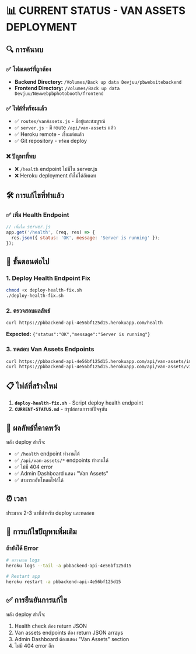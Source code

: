 # 📊 CURRENT STATUS - VAN ASSETS DEPLOYMENT

## 🔍 **การค้นพบ**

### ✅ **โฟลเดอร์ที่ถูกต้อง**
- **Backend Directory:** `/Volumes/Back up data Devjuu/pbwebsitebackend`
- **Frontend Directory:** `/Volumes/Back up data Devjuu/Newwebpbphotobooth/frontend`

### ✅ **ไฟล์ที่พร้อมแล้ว**
- ✅ `routes/vanAssets.js` - มีอยู่และสมบูรณ์
- ✅ `server.js` - มี route `/api/van-assets` แล้ว
- ✅ Heroku remote - เชื่อมต่อแล้ว
- ✅ Git repository - พร้อม deploy

### ❌ **ปัญหาที่พบ**
- ❌ `/health` endpoint ไม่มีใน server.js
- ❌ Heroku deployment ยังไม่ได้อัพเดท

## 🛠️ **การแก้ไขที่ทำแล้ว**

### ✅ **เพิ่ม Health Endpoint**
```javascript
// เพิ่มใน server.js
app.get('/health', (req, res) => {
  res.json({ status: 'OK', message: 'Server is running' });
});
```

## 🚀 **ขั้นตอนต่อไป**

### **1. Deploy Health Endpoint Fix**
```bash
chmod +x deploy-health-fix.sh
./deploy-health-fix.sh
```

### **2. ตรวจสอบผลลัพธ์**
```bash
curl https://pbbackend-api-4e56bf125d15.herokuapp.com/health
```
**Expected:** `{"status":"OK","message":"Server is running"}`

### **3. ทดสอบ Van Assets Endpoints**
```bash
curl https://pbbackend-api-4e56bf125d15.herokuapp.com/api/van-assets/images
curl https://pbbackend-api-4e56bf125d15.herokuapp.com/api/van-assets/videos
```

## 📋 **ไฟล์ที่สร้างใหม่**

1. **`deploy-health-fix.sh`** - Script deploy health endpoint
2. **`CURRENT-STATUS.md`** - สรุปสถานการณ์ปัจจุบัน

## 🎯 **ผลลัพธ์ที่คาดหวัง**

หลัง deploy สำเร็จ:
- ✅ `/health` endpoint ทำงานได้
- ✅ `/api/van-assets/*` endpoints ทำงานได้
- ✅ ไม่มี 404 error
- ✅ Admin Dashboard แสดง "Van Assets"
- ✅ สามารถอัพโหลดไฟล์ได้

## ⏰ **เวลา**
ประมาณ 2-3 นาทีสำหรับ deploy และทดสอบ

## 🔧 **การแก้ไขปัญหาเพิ่มเติม**

### ถ้ายังได้ Error
```bash
# ตรวจสอบ logs
heroku logs --tail -a pbbackend-api-4e56bf125d15

# Restart app
heroku restart -a pbbackend-api-4e56bf125d15
```

## ✅ **การยืนยันการแก้ไข**

หลัง deploy สำเร็จ:
1. Health check ต้อง return JSON
2. Van assets endpoints ต้อง return JSON arrays
3. Admin Dashboard ต้องแสดง "Van Assets" section
4. ไม่มี 404 error อีก 
